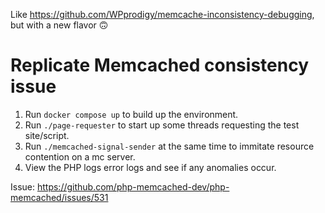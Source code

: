 Like https://github.com/WPprodigy/memcache-inconsistency-debugging, but with a new flavor 🙃

# Replicate Memcached consistency issue

1) Run `docker compose up` to build up the environment.
2) Run `./page-requester` to start up some threads requesting the test site/script.
3) Run `./memcached-signal-sender` at the same time to immitate resource contention on a mc server.
4) View the PHP logs error logs and see if any anomalies occur.

Issue: https://github.com/php-memcached-dev/php-memcached/issues/531
